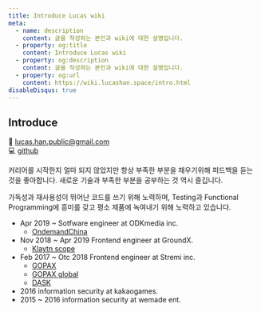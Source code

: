 ```yaml
---
title: Introduce Lucas wiki
meta:
  - name: description
    content: 글을 작성하는 본인과 wiki에 대한 설명입니다.
  - property: og:title
    content: Introduce Lucas wiki
  - property: og:description
    content: 글을 작성하는 본인과 wiki에 대한 설명입니다.
  - property: og:url
    content: https://wiki.lucashan.space/intro.html
disableDisqus: true
---
```


## Introduce

:email: lucas.han.public@gmail.com  
:computer: [github](https://github.com/stardustrain)

커리어를 시작한지 얼마 되지 않았지만 항상 부족한 부분을 채우기위해 피드백을 듣는 것을 좋아합니다. 새로운 기술과 부족한 부분을 공부하는 것 역시 즐깁니다.

가독성과 재사용성이 뛰어난 코드를 쓰기 위해 노력하며, Testing과 Functional Programming에 흥미를 갖고 평소 제품에 녹여내기 위해 노력하고 있습니다.

- Apr 2019 ~ Sotfware engineer at ODKmedia inc.
  - [OndemandChina](https://www.ondemandchina.com)
- Nov 2018 ~ Apr 2019 Frontend engineer at GroundX.
  - [Klaytn scope](https://scope.klaytn.com/)
- Feb 2017 ~ Otc 2018 Frontend engineer at Stremi inc.
  - [GOPAX](https://www.gopax.co.kr/)
  - [GOPAX global](https://www.gopax.com/)
  - [DASK](https://www.dask.co.kr/)
- 2016 information security at kakaogames.
- 2015 ~ 2016 information security at wemade ent.
